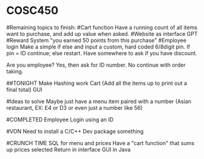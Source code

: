 # COSC450

#Remaining topics to finish:
#Cart function
Have a running count of all items want to purchase, and add up value when asked.
#Website as interface
GPT 
#Reward System
"you earned 50 points from this purchase"
#Employee login
Make a simple if else and input a custom, hard coded 6/8digit pin. If pin = ID continue; else restart.
Have somewhere to ask if you have discount.

Are you employee? Yes, then ask for ID number. No continue with order taking.

##TONIGHT
Make Hashing work
Cart (Add all the items up to print out a final total) 
GUI

#Ideas to solve
Maybe just have a menu item paired with a number (Asian restaurant, EX: E4 or D3 or even just a number like 56)

#COMPLETED
Employee Login using an ID

#VON
Need to install a C/C++ Dev package something

#CRUNCH TIME
SQL for menu and prices
Have a "cart function" that sums up prices selected
Return in interface
GUI in Java